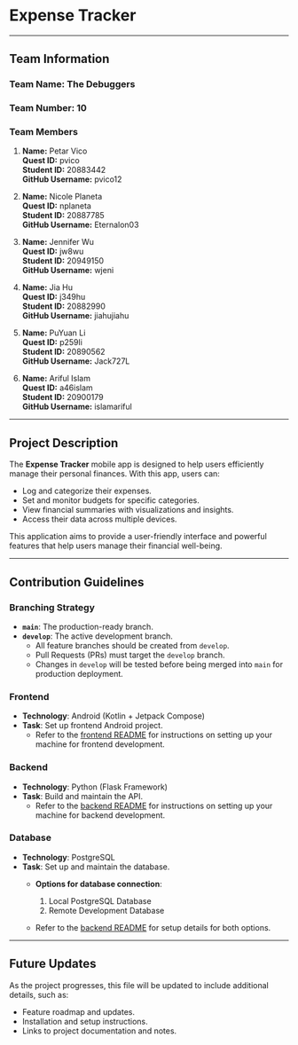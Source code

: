# Expense Tracker

---

## Team Information

### Team Name: The Debuggers  
### Team Number: 10  

### Team Members

1. **Name:** Petar Vico  
   **Quest ID:** pvico  
   **Student ID:** 20883442  
   **GitHub Username:** pvico12  

2. **Name:** Nicole Planeta  
   **Quest ID:** nplaneta  
   **Student ID:** 20887785  
   **GitHub Username:** Eternalon03  

3. **Name:** Jennifer Wu  
   **Quest ID:** jw8wu  
   **Student ID:** 20949150  
   **GitHub Username:** wjeni  

4. **Name:** Jia Hu  
   **Quest ID:** j349hu  
   **Student ID:** 20882990  
   **GitHub Username:** jiahujiahu  

5. **Name:** PuYuan Li  
   **Quest ID:** p259li  
   **Student ID:** 20890562  
   **GitHub Username:** Jack727L  

6. **Name:** Ariful Islam  
   **Quest ID:** a46islam  
   **Student ID:** 20900179  
   **GitHub Username:** islamariful  

---

## Project Description

The **Expense Tracker** mobile app is designed to help users efficiently manage their personal finances. With this app, users can:

- Log and categorize their expenses.
- Set and monitor budgets for specific categories.
- View financial summaries with visualizations and insights.
- Access their data across multiple devices.

This application aims to provide a user-friendly interface and powerful features that help users manage their financial well-being.

---

## Contribution Guidelines

### Branching Strategy

- **`main`**: The production-ready branch.  
- **`develop`**: The active development branch.  
  - All feature branches should be created from `develop`.  
  - Pull Requests (PRs) must target the `develop` branch.  
  - Changes in `develop` will be tested before being merged into `main` for production deployment.  

### Frontend

- **Technology**: Android (Kotlin + Jetpack Compose)  
- **Task**: Set up frontend Android project.  
  - Refer to the [frontend README](frontend/README.md) for instructions on setting up your machine for frontend development.

### Backend

- **Technology**: Python (Flask Framework)  
- **Task**: Build and maintain the API.  
  - Refer to the [backend README](backend/README.md) for instructions on setting up your machine for backend development.

### Database

- **Technology**: PostgreSQL  
- **Task**: Set up and maintain the database.  
  - **Options for database connection**:  
    1. Local PostgreSQL Database  
    2. Remote Development Database  

  - Refer to the [backend README](backend/README.md) for setup details for both options.

---

## Future Updates

As the project progresses, this file will be updated to include additional details, such as:

- Feature roadmap and updates.
- Installation and setup instructions.
- Links to project documentation and notes.
